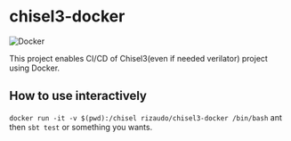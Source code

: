 # chisel3-docker
![Docker](https://github.com/rizaudo/chisel3-docker/workflows/Docker/badge.svg?branch=v1.0.0)


This project enables CI/CD of Chisel3(even if needed verilator) project using Docker.

## How to use interactively
`docker run -it -v $(pwd):/chisel rizaudo/chisel3-docker /bin/bash`
ant then `sbt test` or something you wants.
